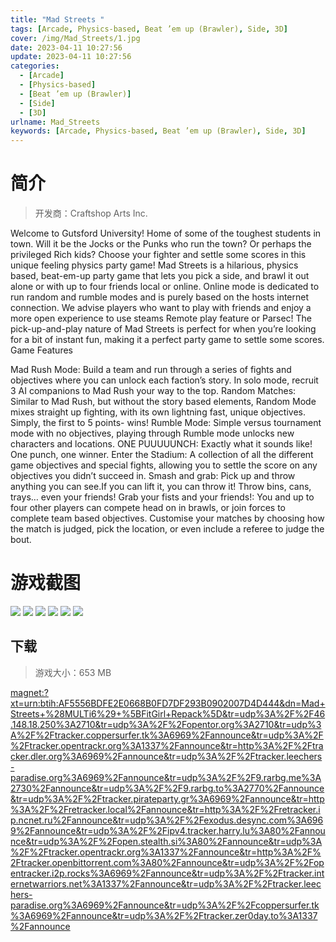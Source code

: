 ```yaml
---
title: "Mad Streets "
tags: [Arcade, Physics-based, Beat ’em up (Brawler), Side, 3D]
cover: /img/Mad_Streets/1.jpg
date: 2023-04-11 10:27:56
update: 2023-04-11 10:27:56
categories: 
  - [Arcade]
  - [Physics-based]
  - [Beat ’em up (Brawler)]
  - [Side]
  - [3D]
urlname: Mad_Streets
keywords: [Arcade, Physics-based, Beat ’em up (Brawler), Side, 3D]
---
```

# 简介

> 开发商：Craftshop Arts Inc.

Welcome to Gutsford University! Home of some of the toughest students in town. Will it be the Jocks or the Punks who run the town? Or perhaps the privileged Rich kids? Choose your fighter and settle some scores in this unique feeling physics party game!
Mad Streets is a hilarious, physics based, beat-em-up party game that lets you pick a side, and brawl it out alone or with up to four friends local or online. Online mode is dedicated to run random and rumble modes and is purely based on the hosts internet connection. We advise players who want to play with friends and enjoy a more open experience to use steams Remote play feature or Parsec!
The pick-up-and-play nature of Mad Streets is perfect for when you’re looking for a bit of instant fun, making it a perfect party game to settle some scores.
Game Features

Mad Rush Mode: Build a team and run through a series of fights and objectives where you can unlock each faction’s story. In solo mode, recruit 3 AI companions to Mad Rush your way to the top.
Random Matches: Similar to Mad Rush, but without the story based elements, Random Mode mixes straight up fighting, with its own lightning fast, unique objectives. Simply, the first to 5 points- wins!
Rumble Mode: Simple versus tournament mode with no objectives, playing through Rumble mode unlocks new characters and locations.
ONE PUUUUUNCH: Exactly what it sounds like! One punch, one winner.
Enter the Stadium: A collection of all the different game objectives and special fights, allowing you to settle the score on any objectives you didn’t succeed in.
Smash and grab: Pick up and throw anything you can see.If you can lift it, you can throw it! Throw bins, cans, trays… even your friends!
Grab your fists and your friends!: You and up to four other players can compete head on in brawls, or join forces to complete team based objectives. Customise your matches by choosing how the match is judged, pick the location, or even include a referee to judge the bout.

# 游戏截图

![](/img/Mad_Streets/2.jpg)
![](/img/Mad_Streets/3.jpg)
![](/img/Mad_Streets/4.jpg)
![](/img/Mad_Streets/5.jpg)
![](/img/Mad_Streets/6.jpg)
![](/img/Mad_Streets/7.jpg)


## 下载

> 游戏大小：653 MB

[magnet:?xt=urn:btih:AF5556BDFE2E0668B0FD7DF293B0902007D4D444&amp;dn=Mad+Streets+%28MULTi6%29+%5BFitGirl+Repack%5D&amp;tr=udp%3A%2F%2F46.148.18.250%3A2710&amp;tr=udp%3A%2F%2Fopentor.org%3A2710&amp;tr=udp%3A%2F%2Ftracker.coppersurfer.tk%3A6969%2Fannounce&amp;tr=udp%3A%2F%2Ftracker.opentrackr.org%3A1337%2Fannounce&amp;tr=http%3A%2F%2Ftracker.dler.org%3A6969%2Fannounce&amp;tr=udp%3A%2F%2Ftracker.leechers-paradise.org%3A6969%2Fannounce&amp;tr=udp%3A%2F%2F9.rarbg.me%3A2730%2Fannounce&amp;tr=udp%3A%2F%2F9.rarbg.to%3A2770%2Fannounce&amp;tr=udp%3A%2F%2Ftracker.pirateparty.gr%3A6969%2Fannounce&amp;tr=http%3A%2F%2Fretracker.local%2Fannounce&amp;tr=http%3A%2F%2Fretracker.ip.ncnet.ru%2Fannounce&amp;tr=udp%3A%2F%2Fexodus.desync.com%3A6969%2Fannounce&amp;tr=udp%3A%2F%2Fipv4.tracker.harry.lu%3A80%2Fannounce&amp;tr=udp%3A%2F%2Fopen.stealth.si%3A80%2Fannounce&amp;tr=udp%3A%2F%2Ftracker.opentrackr.org%3A1337%2Fannounce&amp;tr=http%3A%2F%2Ftracker.openbittorrent.com%3A80%2Fannounce&amp;tr=udp%3A%2F%2Fopentracker.i2p.rocks%3A6969%2Fannounce&amp;tr=udp%3A%2F%2Ftracker.internetwarriors.net%3A1337%2Fannounce&amp;tr=udp%3A%2F%2Ftracker.leechers-paradise.org%3A6969%2Fannounce&amp;tr=udp%3A%2F%2Fcoppersurfer.tk%3A6969%2Fannounce&amp;tr=udp%3A%2F%2Ftracker.zer0day.to%3A1337%2Fannounce](magnet:?xt=urn:btih:AF5556BDFE2E0668B0FD7DF293B0902007D4D444&amp;dn=Mad+Streets+%28MULTi6%29+%5BFitGirl+Repack%5D&amp;tr=udp%3A%2F%2F46.148.18.250%3A2710&amp;tr=udp%3A%2F%2Fopentor.org%3A2710&amp;tr=udp%3A%2F%2Ftracker.coppersurfer.tk%3A6969%2Fannounce&amp;tr=udp%3A%2F%2Ftracker.opentrackr.org%3A1337%2Fannounce&amp;tr=http%3A%2F%2Ftracker.dler.org%3A6969%2Fannounce&amp;tr=udp%3A%2F%2Ftracker.leechers-paradise.org%3A6969%2Fannounce&amp;tr=udp%3A%2F%2F9.rarbg.me%3A2730%2Fannounce&amp;tr=udp%3A%2F%2F9.rarbg.to%3A2770%2Fannounce&amp;tr=udp%3A%2F%2Ftracker.pirateparty.gr%3A6969%2Fannounce&amp;tr=http%3A%2F%2Fretracker.local%2Fannounce&amp;tr=http%3A%2F%2Fretracker.ip.ncnet.ru%2Fannounce&amp;tr=udp%3A%2F%2Fexodus.desync.com%3A6969%2Fannounce&amp;tr=udp%3A%2F%2Fipv4.tracker.harry.lu%3A80%2Fannounce&amp;tr=udp%3A%2F%2Fopen.stealth.si%3A80%2Fannounce&amp;tr=udp%3A%2F%2Ftracker.opentrackr.org%3A1337%2Fannounce&amp;tr=http%3A%2F%2Ftracker.openbittorrent.com%3A80%2Fannounce&amp;tr=udp%3A%2F%2Fopentracker.i2p.rocks%3A6969%2Fannounce&amp;tr=udp%3A%2F%2Ftracker.internetwarriors.net%3A1337%2Fannounce&amp;tr=udp%3A%2F%2Ftracker.leechers-paradise.org%3A6969%2Fannounce&amp;tr=udp%3A%2F%2Fcoppersurfer.tk%3A6969%2Fannounce&amp;tr=udp%3A%2F%2Ftracker.zer0day.to%3A1337%2Fannounce)